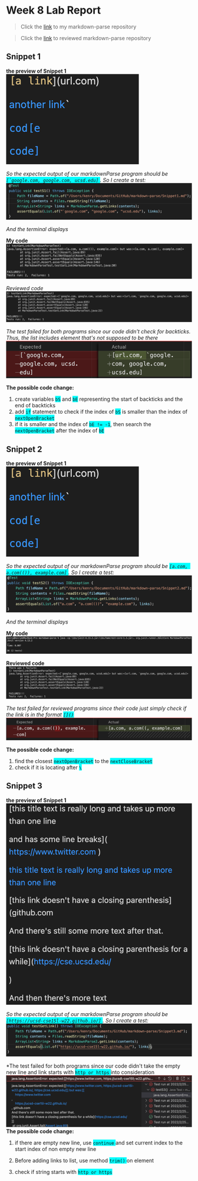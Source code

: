 # Week 8 Lab Report #

>Click the [link](https://github.com/Kenry3/markdown-parse) to my markdown-parse repository

>Click the [link](https://github.com/clingunis/markdown-parse) to reviewed markdown-parse repository

## Snippet 1 ##

**the preview of Snippet 1**
![](s1.png)

*So the expected output of our markdownParse program should be <span style="background-color:cyan">``[`google.com, google.com, ucsd.edu]`` </span>. So I create a test:*
![](t1.png)

*And the terminal displays*

**My code**
![](p4.png)

*Reviewed code*
![](p5.png)

*The test failed for both programs since our code didn't check for backticks. Thus, the list includes element that's not supposed to be there*
![](tf1.png)

**The possible code change:**
1. create variables <span style="background-color:cyan">`bS`</span> and <span style="background-color:cyan">`bE`</span> representing the start of backticks and the end of backticks
2. add <span style="background-color:cyan">`if`</span> statement to check if the index of <span style="background-color:cyan">`bS`</span> is smaller than the index of <span style="background-color:cyan">`nextOpenBracket`</span>
3. if it is smaller and the index of <span style="background-color:cyan">`bE != -1`</span>, then search the <span style="background-color:cyan">`nextOpenBracket`</span> after the index of <span style="background-color:cyan">`bE`</span>

## Snippet 2 ##

**the preview of Snippet 1**
![](s1.png)

*So the expected output of our markdownParse program should be <span style="background-color:cyan">`[a.com, a.com(()), example.com]` </span>. So I create a test:*
![](t2.png)

*And the terminal displays*

**My code**
![](p3.png)

**Reviewed code**
![](p2.png)

*The test failed for reviewed programs since their code just simply check if the link is in the format <span style="background-color:cyan">`[]()` </span>*
![](tf2.png)

**The possible code change:**

1. find the closest <span style="background-color:cyan">`nextOpenBracket`</span> to the <span style="background-color:cyan">`nextCloseBracket`</span>
2. check if it is locating after <span style="background-color:cyan">`\`</span>

## Snippet 3 ##

**the preview of Snippet 1**
![](s3.png)

*So the expected output of our markdownParse program should be <span style="background-color:cyan">`[https://ucsd-cse15l-w22.github.io/]` </span>. So I create a test:*
![](p1.png)

*The test failed for both programs since our code didn't take the empty new line and link starts with <span style="background-color:cyan">`http or https` </span> into consideration
![](tf33.png)
**The possible code change:**

1. if there are empty new line, use <span style="background-color:cyan">`continue` </span> and set current index to the start index of non empty new line

2. Before adding links to list, use method <span style="background-color:cyan">`trim()` </span> on element

3. check if string starts with <span style="background-color:cyan">`http or https` </span>

